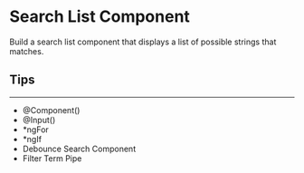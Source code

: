 # Search List Component

Build a search list component that displays a list of possible strings that matches.

## Tips
---
- @Component()
- @Input()
- *ngFor
- *ngIf
- Debounce Search Component
- Filter Term Pipe
